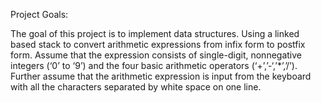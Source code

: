 Project Goals:

The goal of this project is to implement data structures. Using a linked based stack to convert arithmetic expressions from infix form to postfix form. Assume that the expression consists of single-digit, nonnegative integers (‘0’ to ‘9’) and the four basic arithmetic operators (‘+’,’-‘,’\*’,’/’). Further assume that the arithmetic expression is input from the keyboard with all the characters separated by white space on one line.
